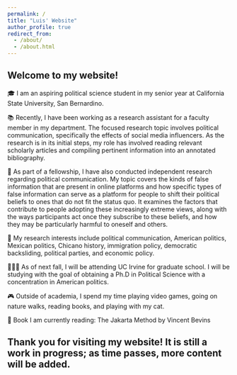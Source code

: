 ```yaml
---
permalink: /
title: "Luis' Website"
author_profile: true
redirect_from: 
  - /about/
  - /about.html
---
```


## Welcome to my website!

🎓 I am an aspiring political science student in my senior year at California State University, San Bernardino.

📚 Recently, I have been working as a research assistant for a faculty member in my department. The focused research topic involves political communication, specifically the effects of social media influencers. As the research is in its initial steps, my role has involved reading relevant scholarly articles and compiling pertinent information into an annotated bibliography.

📱 As part of a fellowship, I have also conducted independent research regarding political communication. My topic covers the kinds of false information that are present in online platforms and how specific types of false information can serve as a platform for people to shift their political beliefs to ones that do not fit the status quo. It examines the factors that contribute to people adopting these increasingly extreme views, along with the ways participants act once they subscribe to these beliefs, and how they may be particularly harmful to oneself and others.

🔬 My research interests include political communication, American politics, Mexican politics, Chicano history, immigration policy, democratic backsliding, political parties, and economic policy.

👨🏻‍🎓 As of next fall, I will be attending UC Irvine for graduate school. I will be studying with the goal of obtaining a Ph.D in Political Science with a concentration in American politics.

🎮 Outside of academia, I spend my time playing video games, going on nature walks, reading books, and playing with my cat.

📖 Book I am currently reading: The Jakarta Method by Vincent Bevins

## Thank you for visiting my website! It is still a work in progress; as time passes, more content will be added.
